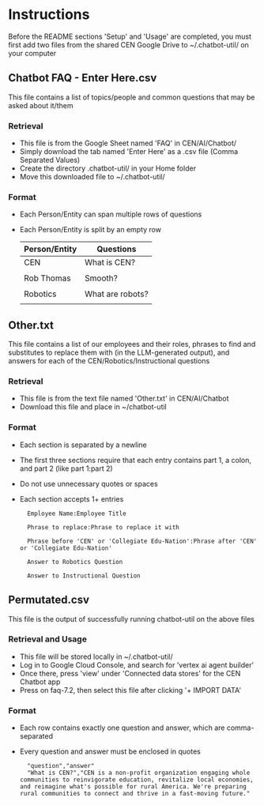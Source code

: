 # Instructions

Before the README sections 'Setup' and 'Usage' are completed, you must first add two files from the shared CEN Google Drive to ~/.chatbot-util/ on your computer

## Chatbot FAQ - Enter Here.csv
This file contains a list of topics/people and common questions that may be asked about it/them
### Retrieval
* This file is from the Google Sheet named 'FAQ' in CEN/AI/Chatbot/
* Simply download the tab named 'Enter Here' as a .csv file (Comma Separated Values)
* Create the directory .chatbot-util/ in your Home folder
* Move this downloaded file to ~/.chatbot-util/
### Format
* Each Person/Entity can span multiple rows of questions
* Each Person/Entity is split by an empty row<br>

    | Person/Entity | Questions        |
    | ------------- | ---------------- |
    | CEN           | What is CEN?     |
    |               |                  |
    | Rob Thomas    | Smooth?          |
    |               |                  |
    | Robotics      | What are robots? |
    |               |                  |

## Other.txt
This file contains a list of our employees and their roles, phrases to find and substitutes to replace them with (in the LLM-generated output), and answers for each of the CEN/Robotics/Instructional questions
### Retrieval
* This file is from the text file named 'Other.txt' in CEN/AI/Chatbot
* Download this file and place in ~/chatbot-util
### Format
* Each section is separated by a newline
* The first three sections require that each entry contains part 1, a colon, and part 2 (like part 1:part 2)
* Do not use unnecessary quotes or spaces
* Each section accepts 1+ entries

        Employee Name:Employee Title

        Phrase to replace:Phrase to replace it with

        Phrase before 'CEN' or 'Collegiate Edu-Nation':Phrase after 'CEN' or 'Collegiate Edu-Nation'

        Answer to Robotics Question

        Answer to Instructional Question

## Permutated.csv
This file is the output of successfully running chatbot-util on the above files
### Retrieval and Usage
* This file will be stored locally in ~/.chatbot-util/
* Log in to Google Cloud Console, and search for 'vertex ai agent builder'
* Once there, press 'view' under 'Connected data stores' for the CEN Chatbot app
* Press on faq-7.2, then select this file after clicking '+ IMPORT DATA'
### Format
* Each row contains exactly one question and answer, which are comma-separated
* Every question and answer must be enclosed in quotes

        "question","answer"
        "What is CEN?","CEN is a non-profit organization engaging whole communities to reinvigorate education, revitalize local economies, and reimagine what's possible for rural America. We're preparing rural communities to connect and thrive in a fast-moving future."